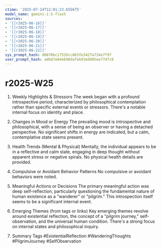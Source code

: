 ```yaml
---
ctime: '2025-07-24T12:01:23.655675'
model_name: gemini-2.5-flash
sources:
- '[[r2025-06-16]]'
- '[[r2025-06-17]]'
- '[[r2025-06-18]]'
- '[[r2025-06-19]]'
- '[[r2025-06-20]]'
- '[[r2025-06-21]]'
- '[[r2025-06-22]]'
sys_prompt_hash: d6870bc17526cc863fe3427a734e7f9f
user_prompt_hash: adbd7e04e698dafeb93ed995ee7747c8
---
```

# r2025-W25

1. Weekly Highlights & Stressors
The week began with a profound introspective period, characterized by philosophical contemplation rather than specific external events or stressors. There's a notable internal focus on identity and place.

2. Changes in Mood or Energy
The prevailing mood is introspective and philosophical, with a sense of being an observer or having a detached perspective. No significant shifts in energy are indicated, but a calm, contemplative state seems present.

3. Health Trends (Mental & Physical)
Mentally, the individual appears to be in a reflective and calm state, engaging in deep thought without apparent stress or negative spirals. No physical health details are provided.

4. Compulsive or Avoidant Behavior Patterns
No compulsive or avoidant behaviors were noted.

5. Meaningful Actions or Decisions
The primary meaningful action was deep self-reflection, particularly questioning the fundamental nature of human existence as a "wanderer" or "pilgrim." This introspection itself seems to be a significant internal event.

6. Emerging Themes (from tags or links)
Key emerging themes revolve around existential reflection, the concept of a "pilgrim journey," self-observation, and the universal human condition. There's a strong focus on internal states and philosophical inquiry.

7. Summary Tags
#ExistentialReflection #WanderingThoughts #PilgrimJourney #SelfObservation